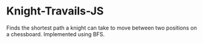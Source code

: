 # Knight-Travails-JS 
Finds the shortest path a knight can take to move between two positions on a chessboard. Implemented using BFS.
